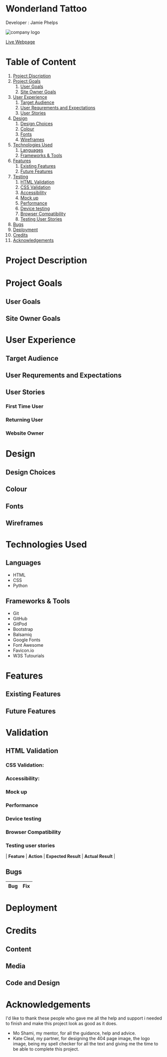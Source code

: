 # Wonderland Tattoo
Developer : Jamie Phelps

![company logo](./assets/icon/)



[Live Webpage]()

# Table of Content

1. [Project Discription](#project-description)
2. [Project Goals](#project-goals)
    1. [User Goals](#user-goals)
    2. [Site Owner Goals](#site-owner-goals)
3. [User Experience](#user-experience)
    1. [Target Audience](#target-audience)
    2. [User Requrements and Expectations](#user-requrements-and-expectations)
    3. [User Stories](#user-stories)
4. [Design](#design)
    1. [Design Choices](#design-choices)
    2. [Colour](#colour)
    3. [Fonts](#fonts)
    4. [Wireframes](#wireframes)
5. [Technologies Used](#technologies-used)
    1. [Languages](#languages)
    2. [Frameworks & Tools](#frameworks-&-tools)
6. [Features](#features)
    1. [Existing Features](#existing-features)
    2. [Future Features](#future-features)
7. [Testing](#validation)
    1. [HTML Validation](#HTML-validation)
    2. [CSS Validation](#CSS-validation)
    3. [Accessibility](#accessibility)
    4. [Mock up](#mock-up)
    5. [Performance](#performance)
    6. [Device testing](#performing-tests-on-various-devices)
    7. [Browser Compatibility](#browser-compatability)
    8. [Testing User Stories](#testing-user-stories)
8. [Bugs](#Bugs)
9. [Deployment](#deployment)
10. [Credits](#credits)
11. [Acknowledgements](#acknowledgements)

# Project Description



# Project Goals

## User Goals


## Site Owner Goals


# User Experience

## Target Audience


## User Requrements and Expectations


## User Stories
### First Time User


### Returning User


### Website Owner


# Design
## Design Choices


## Colour


## Fonts


## Wireframes


# Technologies Used
## Languages
* HTML
* CSS
* Python

## Frameworks & Tools
* Git
* GitHub
* GitPod
* Bootstrap
* Balsamiq
* Google Fonts
* Font Awesome
* Favicon.io
* W3S Tutourials

# Features
## Existing Features


## Future Features


# Validation


## HTML Validation


### CSS Validation: 


### Accessibility: 


### Mock up


### Performance


### Device testing
 

### Browser Compatibility


### Testing user stories


| **Feature** | **Action** | **Expected Result** | **Actual Result** |





## Bugs
| **Bug** | **Fix** |
| ----------- | ----------- |


# Deployment


# Credits


## Content


## Media


## Code and Design


# Acknowledgements
I'd like to thank these people who gave me all the help and support i needed to finish and make this project look as good as it does.

* Mo Shami, my mentor, for all the guidance, help and advice.
* Kate Cleal, my partner, for designing the 404 page image, the logo image, being my spell checker for all the text and giving me the time to be able to complete this project.